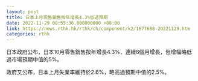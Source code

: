 ```yaml
---
layout: post
title: 日本上月零售銷售按年增長4.3%低過預期
date: 2022-11-29 08:55:36.000000000 +08:00
link: https://news.rthk.hk/rthk/ch/component/k2/1677608-20221129.htm
categories: rthk
---
```


日本政府公布，日本10月零售銷售按年增長4.3%，連續8個月增長，但增幅略低過市場預期中值的5%。

政府又公布，日本上月失業率維持於2.6%，略高過預期中值的2.5%。
